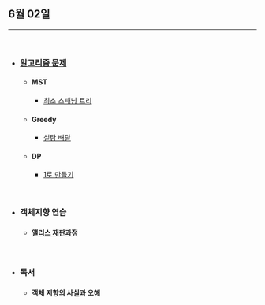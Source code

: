 ## 6월 02일


***

<br>

* ### __[알고리즘 문제](https://github.com/CureLatte/Bae_joonHub.git)__
  * #### MST
    * [최소 스패닝 트리](https://github.com/CureLatte/Bae_joonHub/tree/main/%EB%B0%B1%EC%A4%80/Gold/1197.%E2%80%85%EC%B5%9C%EC%86%8C%E2%80%85%EC%8A%A4%ED%8C%A8%EB%8B%9D%E2%80%85%ED%8A%B8%EB%A6%AC)
  * #### Greedy
    * [설탕 배달](https://github.com/CureLatte/Bae_joonHub/tree/main/%EB%B0%B1%EC%A4%80/Bronze/2839.%E2%80%85%EC%84%A4%ED%83%95%E2%80%85%EB%B0%B0%EB%8B%AC)
  * #### DP
    * [1로 만들기](https://github.com/CureLatte/Bae_joonHub/tree/main/%EB%B0%B1%EC%A4%80/Silver/1463.%E2%80%851%EB%A1%9C%E2%80%85%EB%A7%8C%EB%93%A4%EA%B8%B0)
    
<br> 
 
* ### 객체지향 연습
  * #### [앨리스 재판과정](/2022/06/02/Alice_court.py)

<br> 

* ### 독서 
  * #### 객체 지향의 사실과 오해 